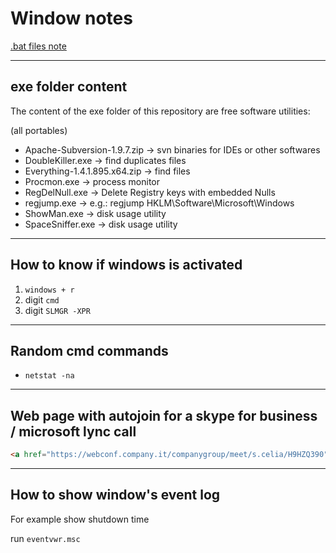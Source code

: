 # Window notes

[.bat files note](bat.md)

---

## exe folder content

The content of the exe folder of this repository are free software utilities:

(all portables)

+ Apache-Subversion-1.9.7.zip -> svn binaries for IDEs or other softwares
+ DoubleKiller.exe -> find duplicates files
+ Everything-1.4.1.895.x64.zip -> find files
+ Procmon.exe -> process monitor
+ RegDelNull.exe -> Delete Registry keys with embedded Nulls
+ regjump.exe -> e.g.: regjump HKLM\Software\Microsoft\Windows
+ ShowMan.exe -> disk usage utility
+ SpaceSniffer.exe -> disk usage utility

---

## How to know if windows is activated

1. ```windows + r```
1. digit ```cmd```
1. digit ```SLMGR -XPR```

---

## Random cmd commands

+ ```netstat -na```

---

## Web page with autojoin for a skype for business / microsoft lync call

```html
<a href="https://webconf.company.it/companygroup/meet/s.celia/H9HZQ390">Join Skype Meeting</a>
```

---

## How to show window's event log

For example show shutdown time

run ```eventvwr.msc```
